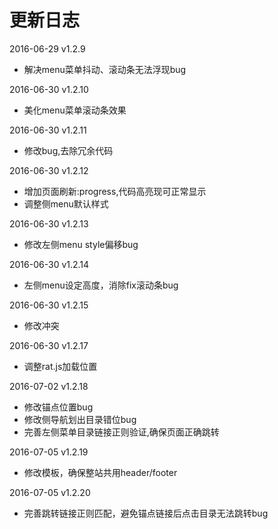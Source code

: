# 更新日志

2016-06-29 v1.2.9

- 解决menu菜单抖动、滚动条无法浮现bug

2016-06-30 v1.2.10

- 美化menu菜单滚动条效果

2016-06-30 v1.2.11

- 修改bug,去除冗余代码

2016-06-30 v1.2.12

- 增加页面刷新:progress,代码高亮现可正常显示
- 调整侧menu默认样式

2016-06-30 v1.2.13

- 修改左侧menu style偏移bug

2016-06-30 v1.2.14

- 左侧menu设定高度，消除fix滚动条bug

2016-06-30 v1.2.15

- 修改冲突

2016-06-30 v1.2.17

- 调整rat.js加载位置

2016-07-02 v1.2.18

- 修改锚点位置bug
- 修改侧导航划出目录错位bug
- 完善左侧菜单目录链接正则验证,确保页面正确跳转

2016-07-05 v1.2.19

- 修改模板，确保整站共用header/footer

2016-07-05 v1.2.20

- 完善跳转链接正则匹配，避免锚点链接后点击目录无法跳转bug

